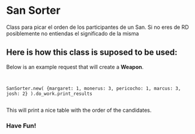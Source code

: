 San Sorter
==========

Class para picar el orden de los participantes de un San. Si no eres de RD posiblemente no entiendas el significado de la misma

## Here is how this class is suposed to be used: ##
Below is an example request that will create a **Weapon**.
<pre><code>

SanSorter.new( {margaret: 1, monerus: 3, pericocho: 1, marcus: 3, josh: 2} ).do_work.print_results

</pre></code>

This will print a nice table with the order of the candidates.


### Have Fun!
